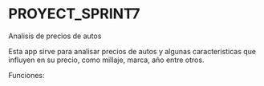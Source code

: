 # PROYECT_SPRINT7
Analisis de precios de autos

Esta app sirve para analisar precios de autos y algunas caracteristicas que influyen en su precio, como millaje, marca, año entre otros.

Funciones:
